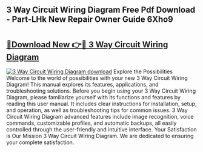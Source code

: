 ## 3 Way Circuit Wiring Diagram Free Pdf Download - Part-LHk New Repair Owner Guide 6Xho9

# <h2><a href="http://dfqshnv.blite.top/?on=3+Way+Circuit+Wiring+Diagram">🔗Download New 👉🔴 3 Way Circuit Wiring Diagram</a></h2>

[![3 Way Circuit Wiring Diagram download](https://i.imgur.com/lujVjoI.png)](http://dfqshnv.blite.top/?on=3+Way+Circuit+Wiring+Diagram)
Explore the Possibilities Welcome to the world of possibilities with your new 3 Way Circuit Wiring Diagram! This manual explores its features, applications, and troubleshooting solutions. Before you begin using your 3 Way Circuit Wiring Diagram, please familiarize yourself with its functions and features by reading this user manual. It includes clear instructions for installation, setup, and operation, as well as troubleshooting tips for common issues. 3 Way Circuit Wiring Diagram advanced features include image recognition, voice commands, customizable profiles, and automatic backups, all easily controlled through the user-friendly and intuitive interface. Your Satisfaction is Our Mission 3 Way Circuit Wiring Diagram. We are dedicated to ensuring your complete satisfaction.
